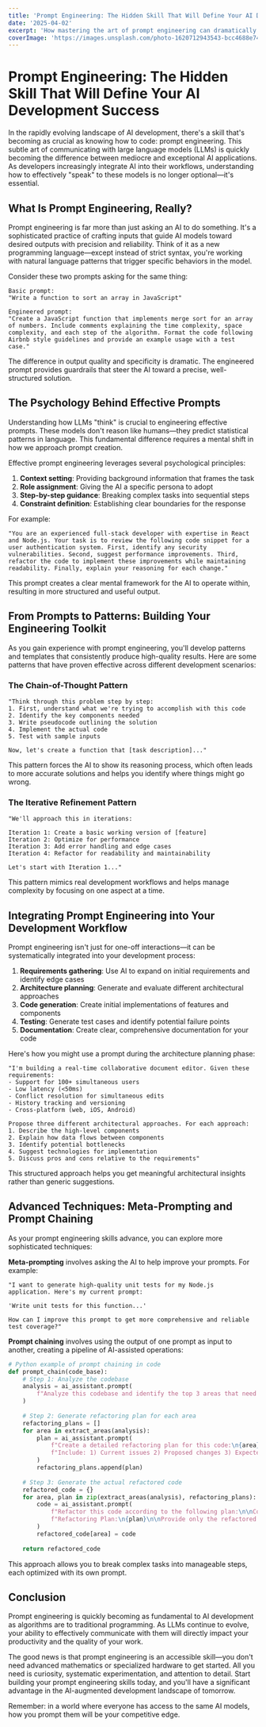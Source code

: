 ```yaml
---
title: 'Prompt Engineering: The Hidden Skill That Will Define Your AI Development Success'
date: '2025-04-02'
excerpt: 'How mastering the art of prompt engineering can dramatically improve your AI development workflow and unlock capabilities you never knew existed in today's LLMs.'
coverImage: 'https://images.unsplash.com/photo-1620712943543-bcc4688e7485'
---
```


# Prompt Engineering: The Hidden Skill That Will Define Your AI Development Success

In the rapidly evolving landscape of AI development, there's a skill that's becoming as crucial as knowing how to code: prompt engineering. This subtle art of communicating with large language models (LLMs) is quickly becoming the difference between mediocre and exceptional AI applications. As developers increasingly integrate AI into their workflows, understanding how to effectively "speak" to these models is no longer optional—it's essential.

## What Is Prompt Engineering, Really?

Prompt engineering is far more than just asking an AI to do something. It's a sophisticated practice of crafting inputs that guide AI models toward desired outputs with precision and reliability. Think of it as a new programming language—except instead of strict syntax, you're working with natural language patterns that trigger specific behaviors in the model.

Consider these two prompts asking for the same thing:

```
Basic prompt:
"Write a function to sort an array in JavaScript"

Engineered prompt:
"Create a JavaScript function that implements merge sort for an array of numbers. Include comments explaining the time complexity, space complexity, and each step of the algorithm. Format the code following Airbnb style guidelines and provide an example usage with a test case."
```

The difference in output quality and specificity is dramatic. The engineered prompt provides guardrails that steer the AI toward a precise, well-structured solution.

## The Psychology Behind Effective Prompts

Understanding how LLMs "think" is crucial to engineering effective prompts. These models don't reason like humans—they predict statistical patterns in language. This fundamental difference requires a mental shift in how we approach prompt creation.

Effective prompt engineering leverages several psychological principles:

1. **Context setting**: Providing background information that frames the task
2. **Role assignment**: Giving the AI a specific persona to adopt
3. **Step-by-step guidance**: Breaking complex tasks into sequential steps
4. **Constraint definition**: Establishing clear boundaries for the response

For example:

```
"You are an experienced full-stack developer with expertise in React and Node.js. Your task is to review the following code snippet for a user authentication system. First, identify any security vulnerabilities. Second, suggest performance improvements. Third, refactor the code to implement these improvements while maintaining readability. Finally, explain your reasoning for each change."
```

This prompt creates a clear mental framework for the AI to operate within, resulting in more structured and useful output.

## From Prompts to Patterns: Building Your Engineering Toolkit

As you gain experience with prompt engineering, you'll develop patterns and templates that consistently produce high-quality results. Here are some patterns that have proven effective across different development scenarios:

### The Chain-of-Thought Pattern

```
"Think through this problem step by step:
1. First, understand what we're trying to accomplish with this code
2. Identify the key components needed
3. Write pseudocode outlining the solution
4. Implement the actual code
5. Test with sample inputs

Now, let's create a function that [task description]..."
```

This pattern forces the AI to show its reasoning process, which often leads to more accurate solutions and helps you identify where things might go wrong.

### The Iterative Refinement Pattern

```
"We'll approach this in iterations:

Iteration 1: Create a basic working version of [feature]
Iteration 2: Optimize for performance
Iteration 3: Add error handling and edge cases
Iteration 4: Refactor for readability and maintainability

Let's start with Iteration 1..."
```

This pattern mimics real development workflows and helps manage complexity by focusing on one aspect at a time.

## Integrating Prompt Engineering into Your Development Workflow

Prompt engineering isn't just for one-off interactions—it can be systematically integrated into your development process:

1. **Requirements gathering**: Use AI to expand on initial requirements and identify edge cases
2. **Architecture planning**: Generate and evaluate different architectural approaches
3. **Code generation**: Create initial implementations of features and components
4. **Testing**: Generate test cases and identify potential failure points
5. **Documentation**: Create clear, comprehensive documentation for your code

Here's how you might use a prompt during the architecture planning phase:

```
"I'm building a real-time collaborative document editor. Given these requirements:
- Support for 100+ simultaneous users
- Low latency (<50ms)
- Conflict resolution for simultaneous edits
- History tracking and versioning
- Cross-platform (web, iOS, Android)

Propose three different architectural approaches. For each approach:
1. Describe the high-level components
2. Explain how data flows between components
3. Identify potential bottlenecks
4. Suggest technologies for implementation
5. Discuss pros and cons relative to the requirements"
```

This structured approach helps you get meaningful architectural insights rather than generic suggestions.

## Advanced Techniques: Meta-Prompting and Prompt Chaining

As your prompt engineering skills advance, you can explore more sophisticated techniques:

**Meta-prompting** involves asking the AI to help improve your prompts. For example:

```
"I want to generate high-quality unit tests for my Node.js application. Here's my current prompt:

'Write unit tests for this function...'

How can I improve this prompt to get more comprehensive and reliable test coverage?"
```

**Prompt chaining** involves using the output of one prompt as input to another, creating a pipeline of AI-assisted operations:

```python
# Python example of prompt chaining in code
def prompt_chain(code_base):
    # Step 1: Analyze the codebase
    analysis = ai_assistant.prompt(
        f"Analyze this codebase and identify the top 3 areas that need refactoring:\n{code_base}"
    )
    
    # Step 2: Generate refactoring plan for each area
    refactoring_plans = []
    for area in extract_areas(analysis):
        plan = ai_assistant.prompt(
            f"Create a detailed refactoring plan for this code:\n{area}\n\n"
            f"Include: 1) Current issues 2) Proposed changes 3) Expected benefits"
        )
        refactoring_plans.append(plan)
    
    # Step 3: Generate the actual refactored code
    refactored_code = {}
    for area, plan in zip(extract_areas(analysis), refactoring_plans):
        code = ai_assistant.prompt(
            f"Refactor this code according to the following plan:\n\nCode:\n{area}\n\n"
            f"Refactoring Plan:\n{plan}\n\nProvide only the refactored code."
        )
        refactored_code[area] = code
    
    return refactored_code
```

This approach allows you to break complex tasks into manageable steps, each optimized with its own prompt.

## Conclusion

Prompt engineering is quickly becoming as fundamental to AI development as algorithms are to traditional programming. As LLMs continue to evolve, your ability to effectively communicate with them will directly impact your productivity and the quality of your work.

The good news is that prompt engineering is an accessible skill—you don't need advanced mathematics or specialized hardware to get started. All you need is curiosity, systematic experimentation, and attention to detail. Start building your prompt engineering skills today, and you'll have a significant advantage in the AI-augmented development landscape of tomorrow.

Remember: in a world where everyone has access to the same AI models, how you prompt them will be your competitive edge.